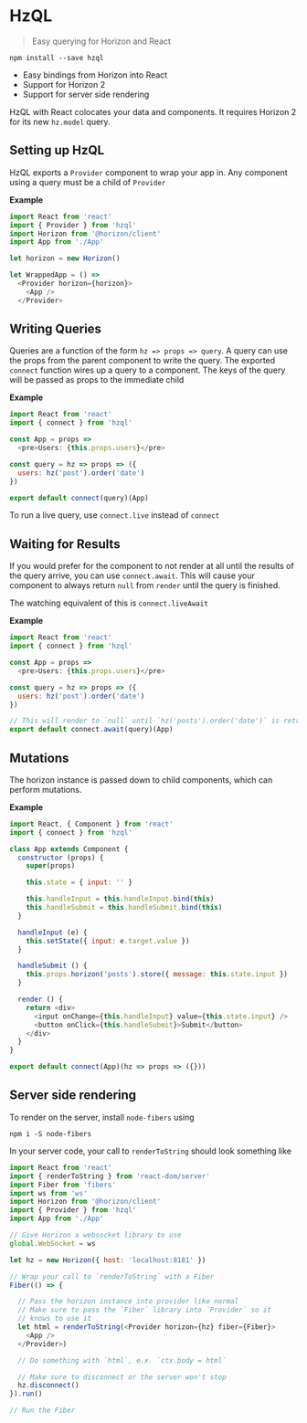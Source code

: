 # HzQL

> Easy querying for Horizon and React

```
npm install --save hzql
```

- Easy bindings from Horizon into React
- Support for Horizon 2
- Support for server side rendering

HzQL with React colocates your data and components. It requires Horizon 2
for its new `hz.model` query.

## Setting up HzQL

HzQL exports a `Provider` component to wrap your app in.
Any component using a query must be a child of `Provider`

__Example__

```js
import React from 'react'
import { Provider } from 'hzql'
import Horizon from '@horizon/client'
import App from './App'

let horizon = new Horizon()

let WrappedApp = () =>
  <Provider horizon={horizon}>
    <App />
  </Provider>
```

## Writing Queries

Queries are a function of the form `hz => props => query`. A query can use the
props from the parent component to write the query. The exported `connect`
function wires up a query to a component. The keys of the query will be passed
as props to the immediate child

__Example__

```js
import React from 'react'
import { connect } from 'hzql'

const App = props =>
  <pre>Users: {this.props.users}</pre>

const query = hz => props => ({
  users: hz('post').order('date')
})

export default connect(query)(App)
```

To run a live query, use `connect.live` instead of `connect`

## Waiting for Results

If you would prefer for the component to not render at all until the results
of the query arrive, you can use `connect.await`. This will cause your
component to always return `null` from `render` until the query is finished.

The watching equivalent of this is `connect.liveAwait`

__Example__

```js
import React from 'react'
import { connect } from 'hzql'

const App = props =>
  <pre>Users: {this.props.users}</pre>

const query = hz => props => ({
  users: hz('post').order('date')
})

// This will render to `null` until `hz('posts').order('date')` is retrieved
export default connect.await(query)(App)
```

## Mutations

The horizon instance is passed down to child components, which can perform
mutations.

__Example__

```js
import React, { Component } from 'react'
import { connect } from 'hzql'

class App extends Component {
  constructor (props) {
    super(props)

    this.state = { input: '' }

    this.handleInput = this.handleInput.bind(this)
    this.handleSubmit = this.handleSubmit.bind(this)
  }

  handleInput (e) {
    this.setState({ input: e.target.value })
  }

  handleSubmit () {
    this.props.horizon('posts').store({ message: this.state.input })
  }

  render () {
    return <div>
      <input onChange={this.handleInput} value={this.state.input} />
      <button onClick={this.handleSubmit}>Submit</button>
    </div>
  }
}

export default connect(App)(hz => props => ({}))
```

## Server side rendering

To render on the server, install `node-fibers` using

```
npm i -S node-fibers
```

In your server code, your call to `renderToString` should look something like

```js
import React from 'react'
import { renderToString } from 'react-dom/server'
import Fiber from 'fibers'
import ws from 'ws'
import Horizon from '@horizon/client'
import { Provider } from 'hzql'
import App from './App'

// Give Horizon a websocket library to use
global.WebSocket = ws

let hz = new Horizon({ host: 'localhost:8181' })

// Wrap your call to `renderToString` with a Fiber
Fiber(() => {

  // Pass the horizon instance into provider like normal
  // Make sure to pass the `Fiber` library into `Provider` so it
  // knows to use it
  let html = renderToString(<Provider horizon={hz} fiber={Fiber}>
    <App />
  </Provider>)

  // Do something with `html`, e.x. `ctx.body = html`

  // Make sure to disconnect or the server won't stop
  hz.disconnect()
}).run()

// Run the Fiber
```
